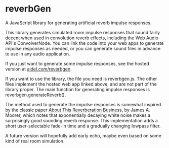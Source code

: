 reverbGen
=========

A JavaScript library for generating artificial reverb impulse responses.

This library generates simulated room impulse responses that sound fairly decent when used in convolution reverb effects, including the Web Audio API's ConvolverNode. You can link the code into your web apps to generate impulse responses as needed, or you can generate sound files in advance to use in any audio application.

If you just want to generate some impulse responses, see the hosted version at [aldel.com/reverbgen](http://aldel.com/reverbgen).

If you want to use the library, the file you need is reverbgen.js. The other files implement the hosted web app linked above, and are not part of the library proper. The main function for generating impulse responses is reverbgen.generateReverb().

The method used to generate the impulse responses is somewhat inspired by the classic paper [About This Reverberation Business](http://www.music.mcgill.ca/~gary/courses/papers/Moorer-Reverb-CMJ-1979.pdf), by James A. Moorer, which notes that exponentially decaying white noise makes a surprisingly good sounding reverb response. This implementation adds a short user-selectable fade-in time and a gradually changing lowpass filter.

A future version will hopefully add early echo, maybe even based on some kind of real room simulation.
